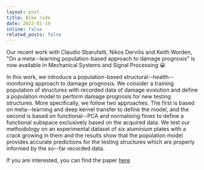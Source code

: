 ```yaml
---
layout: post
title: Bike ride
date: 2023-01-19
inline: false
related_posts: false
---
```


Our recent work with Claudio Sbarufatti, Nikos Dervilis and Keith Worden, "On a meta--learning population-based approach to damage prognosis" is now available in Mechanical Systems and Signal Processing 😀

In this work, we introduce a population-based structural--health--monitoring approach to damage prognosis. We consider a training population of structures with recorded data of damage evolution and define a population model to perform damage prognosis for new testing structures. More specifically, we follow two approaches. The first is based on meta--learning and deep kernel transfer to define the model, and the second is based on functional--PCA and normalising flows to define a functional subspace exclusively based on the acquired data.
We test our methodology on an experimental dataset of six aluminium plates with a crack growing in them and the results show that the population model provides accurate predictions for the testing structures which are properly informed by the so--far recorded data.

If you are interested, you can find the paper [here](https://www.sciencedirect.com/science/article/pii/S0888327024000177)
